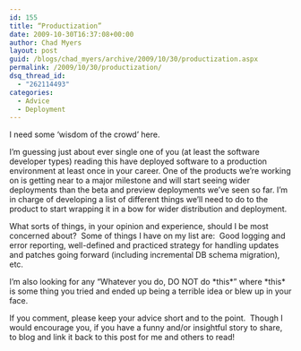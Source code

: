 ```yaml
---
id: 155
title: “Productization”
date: 2009-10-30T16:37:08+00:00
author: Chad Myers
layout: post
guid: /blogs/chad_myers/archive/2009/10/30/productization.aspx
permalink: /2009/10/30/productization/
dsq_thread_id:
  - "262114493"
categories:
  - Advice
  - Deployment
---
```

I need some ‘wisdom of the crowd’ here.

I’m guessing just about ever single one of you (at least the software developer types) reading this have deployed software to a production environment at least once in your career. One of the products we’re working on is getting near to a major milestone and will start seeing wider deployments than the beta and preview deployments we’ve seen so far. I’m in charge of developing a list of different things we’ll need to do to the product to start wrapping it in a bow for wider distribution and deployment.

What sorts of things, in your opinion and experience, should I be most concerned about?&#160; Some of things I have on my list are:&#160; Good logging and error reporting, well-defined and practiced strategy for handling updates and patches going forward (including incremental DB schema migration), etc.

I’m also looking for any “Whatever you do, DO NOT do \*this\*” where \*this\* is some thing you tried and ended up being a terrible idea or blew up in your face.

If you comment, please keep your advice short and to the point.&#160; Though I would encourage you, if you have a funny and/or insightful story to share, to blog and link it back to this post for me and others to read!
